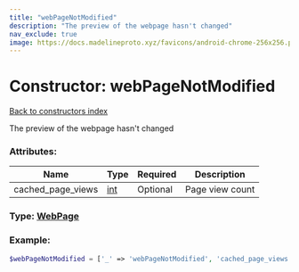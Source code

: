 ```yaml
---
title: "webPageNotModified"
description: "The preview of the webpage hasn't changed"
nav_exclude: true
image: https://docs.madelineproto.xyz/favicons/android-chrome-256x256.png
---
```

# Constructor: webPageNotModified  
[Back to constructors index](index.md)



The preview of the webpage hasn't changed

### Attributes:

| Name     |    Type       | Required | Description |
|----------|---------------|----------|-------------|
|cached\_page\_views|[int](../types/int.md) | Optional|Page view count|



### Type: [WebPage](../types/WebPage.md)


### Example:

```php
$webPageNotModified = ['_' => 'webPageNotModified', 'cached_page_views' => int];
```  
